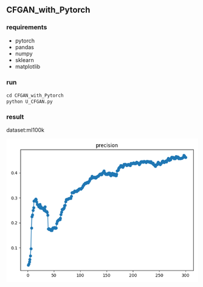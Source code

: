## CFGAN_with_Pytorch
### requirements
- pytorch
- pandas
- numpy
- sklearn
- matplotlib

### run
```
cd CFGAN_with_Pytorch
python U_CFGAN.py
```

### result
dataset:ml100k

![precision](./precision_ml100k.png)
